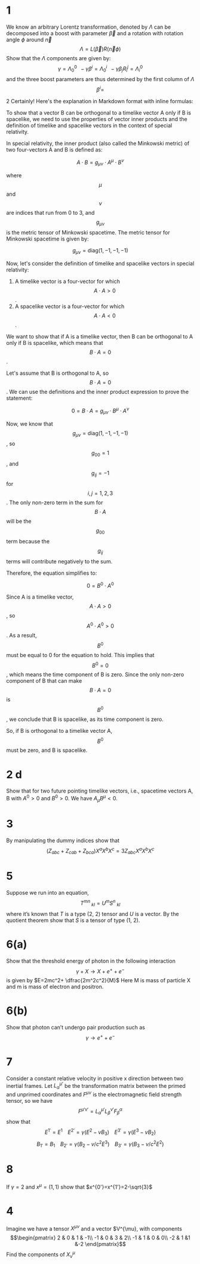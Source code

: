 
# 1

We know an arbitrary Lorentz transformation, denoted by $\Lambda$ can be decomposed into a boost with parameter $\vec{\beta}$ and a rotation with rotation angle $\phi$ around $\vec{n}$ $$\Lambda = L(\vec{\beta})R(\vec{n}\phi)$$
Show that the $\Lambda$ components are given by:
$$\gamma=\Lambda_0^0 \; \; -\gamma \beta^i=\Lambda_0^i \;\; -\gamma \beta_j R^j_i =\Lambda_i^0$$
and the three boost parameters are thus determined by the first column of $\Lambda$
$$\beta^i=$$







2
Certainly! Here's the explanation in Markdown format with inline formulas:

To show that a vector B can be orthogonal to a timelike vector A only if B is spacelike, we need to use the properties of vector inner products and the definition of timelike and spacelike vectors in the context of special relativity.

In special relativity, the inner product (also called the Minkowski metric) of two four-vectors A and B is defined as:

$$A \cdot B = g_{\mu \nu} \cdot A^\mu \cdot B^\nu$$

where $$\mu$$ and $$\nu$$ are indices that run from 0 to 3, and $$g_{\mu \nu}$$ is the metric tensor of Minkowski spacetime. The metric tensor for Minkowski spacetime is given by:

$$g_{\mu \nu} = \text{diag}(1, -1, -1, -1)$$

Now, let's consider the definition of timelike and spacelike vectors in special relativity:

1. A timelike vector is a four-vector for which $$A \cdot A > 0$$.
2. A spacelike vector is a four-vector for which $$A \cdot A < 0$$.

We want to show that if A is a timelike vector, then B can be orthogonal to A only if B is spacelike, which means that $$B \cdot A = 0$$.

Let's assume that B is orthogonal to A, so $$B \cdot A = 0$$. We can use the definitions and the inner product expression to prove the statement:

$$0 = B \cdot A = g_{\mu \nu} \cdot B^\mu \cdot A^\nu$$

Now, we know that $$g_{\mu \nu} = \text{diag}(1, -1, -1, -1)$$, so $$g_{00} = 1$$, and $$g_{ij} = -1$$ for $$i, j = 1, 2, 3$$. The only non-zero term in the sum for $$B \cdot A$$ will be the $$g_{00}$$ term because the $$g_{ij}$$ terms will contribute negatively to the sum.

Therefore, the equation simplifies to:

$$0 = B^0 \cdot A^0$$

Since A is a timelike vector, $$A \cdot A > 0$$, so $$A^0 \cdot A^0 > 0$$. As a result, $$B^0$$ must be equal to 0 for the equation to hold. This implies that $$B^0 = 0$$, which means the time component of B is zero. Since the only non-zero component of B that can make $$B \cdot A = 0$$ is $$B^0$$, we conclude that B is spacelike, as its time component is zero.

So, if B is orthogonal to a timelike vector A, $$B^0$$ must be zero, and B is spacelike.

# 2 d

Show that for two future pointing timelike vectors, i.e., spacetime vectors A, B with $A^0 >0$ and $B^0>0$. We have $A_\mu B^\mu <0$.




# 3
By manipulating the dummy indices show that $$(Z_{abc}+Z_{cab}+Z_{bca})X^a X^bX^c=3Z_{abc}X^aX^bX^c$$


# 5
Suppose we run into an equation,$$T^{mn}\;_{kl}= U^mS^n\;_{kl}$$where it’s known that $T$ is a type (2, 2) tensor and $U$ is a vector. By the quotient theorem show that $S$ is a tensor of type (1, 2).


# 6(a)

Show that the threshold energy of photon in the following interaction $$\gamma + X \rightarrow X+e^++e^- $$ is given by $E=2mc^2+ \dfrac{2m^2c^2}{M}$ Here M is mass of particle X and m is mass of electron and positron.


# 6(b)
Show that photon can’t undergo pair production such as $$\gamma \rightarrow e^+ +e^-$$


# 7
Consider a constant relative velocity in positive x direction between two inertial frames. Let $L^{\mu'}_{\alpha}$ be the transformation matrix between the primed and unprimed coordinates and $F^{\mu \nu}$ is the
electromagnetic field strength tensor, so we have
$$F^{\mu' \nu'}=L^{\mu'}_{\alpha}L^{\nu'}_{\beta}F^\alpha_\beta$$ show that 
$$E^{1'}=E^{1} \; \;\;\; E^{2'}=\gamma(E^2-v B_3) \; \;\;\; E^{3'}=\gamma(E^3-v B_2)$$
$$B_{1'}=B_{1} \; \;\;\; B_{2'}=\gamma(B_2-v/c^2 E^3) \; \;\;\; B_{3'}=\gamma(B_3-v/c^2 E^2)$$


# 8 
If $\gamma =2$ and $x^{\mu}=(1,1)$ show that $x^{0'}=x^{1'}=2-\sqrt{3}$ 



# 4
Imagine we have a tensor $X^{\mu \nu}$ and a vector $V^{\mu}, with components
$$\begin{pmatrix}
2 & 0 & 1 & -1\\
-1 & 0 & 3 & 2\\
-1 & 1 & 0 & 0\\
-2 & 1 &1 &-2
\end{pmatrix}$$
Find the components of $X^{\mu}_{\nu}$
